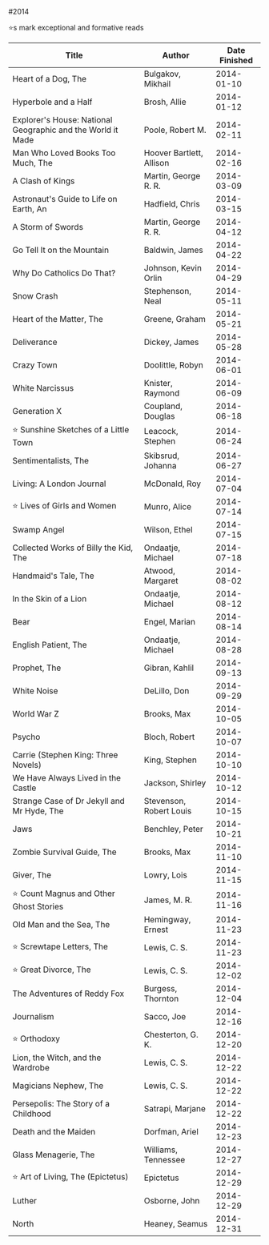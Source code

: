 #2014

⭐️s mark exceptional and formative reads

| Title | Author | Date Finished |
| --- | --- | --- |
| Heart of a Dog, The | Bulgakov, Mikhail | 2014-01-10 |
| Hyperbole and a Half | Brosh, Allie | 2014-01-12 |
| Explorer's House: National Geographic and the World it Made | Poole, Robert M. | 2014-02-11 |
| Man Who Loved Books Too Much, The | Hoover Bartlett, Allison | 2014-02-16 |
| A Clash of Kings | Martin, George R. R. | 2014-03-09 |
| Astronaut's Guide to Life on Earth, An | Hadfield, Chris | 2014-03-15 |
| A Storm of Swords | Martin, George R. R. | 2014-04-12 |
| Go Tell It on the Mountain | Baldwin, James | 2014-04-22 |
| Why Do Catholics Do That? | Johnson, Kevin Orlin | 2014-04-29 |
| Snow Crash | Stephenson, Neal | 2014-05-11 |
| Heart of the Matter, The | Greene, Graham | 2014-05-21 |
| Deliverance | Dickey, James | 2014-05-28 |
| Crazy Town | Doolittle, Robyn | 2014-06-01 |
| White Narcissus | Knister, Raymond | 2014-06-09 |
| Generation X | Coupland, Douglas | 2014-06-18 |
| ⭐️ Sunshine Sketches of a Little Town | Leacock, Stephen | 2014-06-24 |
| Sentimentalists, The | Skibsrud, Johanna | 2014-06-27 |
| Living: A London Journal | McDonald, Roy | 2014-07-04 |
| ⭐️ Lives of Girls and Women | Munro, Alice | 2014-07-14 |
| Swamp Angel | Wilson, Ethel | 2014-07-15 |
| Collected Works of Billy the Kid, The | Ondaatje, Michael | 2014-07-18 |
| Handmaid's Tale, The | Atwood, Margaret | 2014-08-02 |
| In the Skin of a Lion | Ondaatje, Michael | 2014-08-12 |
| Bear | Engel, Marian | 2014-08-14 |
| English Patient, The | Ondaatje, Michael | 2014-08-28 |
| Prophet, The | Gibran, Kahlil | 2014-09-13 |
| White Noise | DeLillo, Don | 2014-09-29 |
| World War Z | Brooks, Max | 2014-10-05 |
| Psycho | Bloch, Robert | 2014-10-07 |
| Carrie (Stephen King: Three Novels) | King, Stephen | 2014-10-10 |
| We Have Always Lived in the Castle | Jackson, Shirley | 2014-10-12 |
| Strange Case of Dr Jekyll and Mr Hyde, The | Stevenson, Robert Louis | 2014-10-15 |
| Jaws | Benchley, Peter | 2014-10-21 |
| Zombie Survival Guide, The | Brooks, Max | 2014-11-10 |
| Giver, The | Lowry, Lois | 2014-11-15 |
| ⭐️ Count Magnus and Other Ghost Stories | James, M. R. | 2014-11-16 |
| Old Man and the Sea, The | Hemingway, Ernest | 2014-11-23 |
| ⭐️ Screwtape Letters, The | Lewis, C. S. | 2014-11-23 |
| ⭐️ Great Divorce, The | Lewis, C. S. | 2014-12-02 |
| The Adventures of Reddy Fox | Burgess, Thornton | 2014-12-04 |
| Journalism | Sacco, Joe | 2014-12-16 |
| ⭐️ Orthodoxy | Chesterton, G. K. | 2014-12-20 |
| Lion, the Witch, and the Wardrobe | Lewis, C. S. | 2014-12-22 |
| Magicians Nephew, The | Lewis, C. S. | 2014-12-22 |
| Persepolis: The Story of a Childhood | Satrapi, Marjane | 2014-12-22 |
| Death and the Maiden | Dorfman, Ariel | 2014-12-23 |
| Glass Menagerie, The | Williams, Tennessee | 2014-12-27 |
| ⭐️ Art of Living, The (Epictetus) | Epictetus | 2014-12-29 |
| Luther  | Osborne, John | 2014-12-29 |
| North | Heaney, Seamus | 2014-12-31 |
